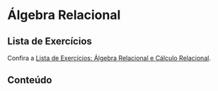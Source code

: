 # Álgebra Relacional

## Lista de Exercícios

Confira a [Lista de Exercícios: Álgebra Relacional e Cálculo Relacional](../listaRelacional/).

## Conteúdo